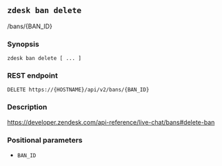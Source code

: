 ## `zdesk ban delete`

/bans/{BAN_ID}

### Synopsis

    zdesk ban delete [ ... ]

### REST endpoint

    DELETE https://{HOSTNAME}/api/v2/bans/{BAN_ID}

### Description

https://developer.zendesk.com/api-reference/live-chat/bans#delete-ban

### Positional parameters

* `BAN_ID`

